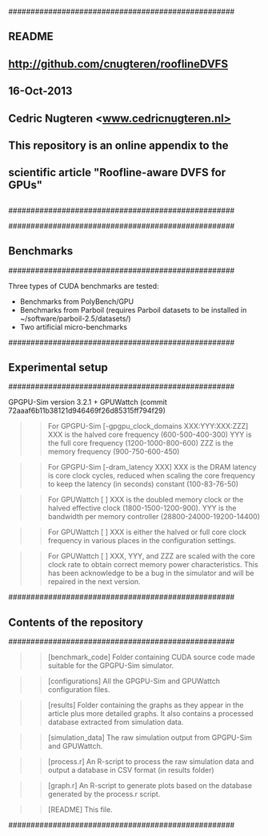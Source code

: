 ###################################################
##
## README
## http://github.com/cnugteren/rooflineDVFS
## 16-Oct-2013
## Cedric Nugteren <www.cedricnugteren.nl>
##
## This repository is an online appendix to the
## scientific article "Roofline-aware DVFS for GPUs"
##
###################################################

###################################################
## Benchmarks
###################################################

Three types of CUDA benchmarks are tested:
- Benchmarks from PolyBench/GPU
- Benchmarks from Parboil (requires Parboil datasets
  to be installed in ~/software/parboil-2.5/datasets/)
- Two artificial micro-benchmarks

###################################################
## Experimental setup
###################################################

GPGPU-Sim version 3.2.1 + GPUWattch
(commit 72aaaf6b11b38121d946469f26d85315ff794f29)

>> For GPGPU-Sim [-gpgpu_clock_domains XXX:YYY:XXX:ZZZ]
XXX is the halved core frequency (600-500-400-300)
YYY is the full core frequency (1200-1000-800-600)
ZZZ is the memory frequency (900-750-600-450)

>> For GPGPU-Sim [-dram_latency XXX]
XXX is the DRAM latency is core clock cycles, reduced
when scaling the core frequency to keep the latency
(in seconds) constant (100-83-76-50)

>> For GPUWattch [
                  <param name="mc_clock" value="XXX"/>
                  <param name="peak_transfer_rate" value="YYY"/>
                  ]
XXX is the doubled memory clock or the halved effective
clock (1800-1500-1200-900). YYY is the bandwidth per
memory controller (28800-24000-19200-14400)

>> For GPUWattch [
                  <param name="target_core_clockrate" value="XXX"/>
                  <param name="clockrate" value="XXX"/>
                  <param name="NOC_A" value="XXX" />
                  ]
XXX is either the halved or full core clock frequency
in various places in the configuration settings.

>> For GPUWattch [
                  <param name="MEM_RD" value="XXX" />
                  <param name="MEM_WR" value="YYY" />
                  <param name="MEM_PRE" value="ZZZ" />
                  ]
XXX, YYY, and ZZZ are scaled with the core clock rate
to obtain correct memory power characteristics. This
has been acknowledge to be a bug in the simulator and
will be repaired in the next version.

###################################################
## Contents of the repository
###################################################

>> [benchmark_code]
Folder containing CUDA source code made suitable for
the GPGPU-Sim simulator.

>> [configurations]
All the GPGPU-Sim and GPUWattch configuration files.

>> [results]
Folder containing the graphs as they appear in the
article plus more detailed graphs. It also contains
a processed database extracted from simulation data.

>> [simulation_data]
The raw simulation output from GPGPU-Sim and GPUWattch.

>> [process.r]
An R-script to process the raw simulation data and
output a database in CSV format (in results folder)

>> [graph.r]
An R-script to generate plots based on the database
generated by the process.r script.

>> [README]
This file.

###################################################